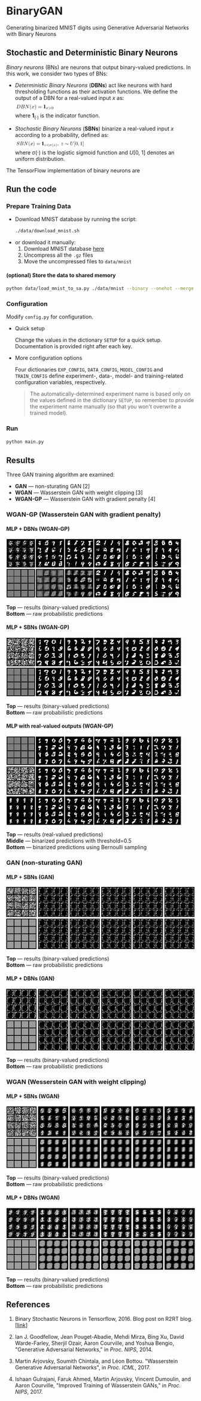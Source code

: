 # BinaryGAN

Generating binarized MNIST digits using Generative Adversarial Networks with Binary Neurons

## Stochastic and Deterministic Binary Neurons

*Binary neurons* (BNs) are neurons that output binary-valued predictions. In
this work, we consider two types of BNs:

- *Deterministic Binary Neurons* (**DBNs**) act like neurons with hard
  thresholding functions as their activation functions. We define the output of
  a DBN for a real-valued input *x* as:
  <img src="figs/formula_dbn.png" alt="residual_block" style="max-height:30px; display:block;">
  where **1**<sub>(&middot;)</sub> is the indicator function.

- *Stochastic Binary Neurons* (**SBNs**) binarize a real-valued input *x*
  according to a probability, defined as:
  <img src="figs/formula_sbn.png" alt="residual_block" style="max-height:30px; display:block;">
  where &sigma;(&middot;) is the logistic sigmoid function and *U*[0, 1] denotes
  an uniform distribution.

The TensorFlow implementation of binary neurons are

## Run the code

### Prepare Training Data

- Download MNIST database by running the script:
    ```sh
    ./data/download_mnist.sh
    ```
- or download it manually:
    1. Download MNIST database [here](http://yann.lecun.com/exdb/mnist/)
    2. Uncompress all the `.gz` files
    3. Move the uncompressed files to `data/mnist`

#### (optional) Store the data to shared memory

```sh
python data/load_mnist_to_sa.py ./data/mnist --binary --onehot --merge
```

### Configuration

Modify `config.py` for configuration.

- Quick setup

  Change the values in the dictionary `SETUP` for a quick setup. Documentation
  is provided right after each key.

- More configuration options

  Four dictionaries `EXP_CONFIG`, `DATA_CONFIG`, `MODEL_CONFIG` and
  `TRAIN_CONFIG` define experiment-, data-, model- and training-related
  configuration variables, respectively.

  > The automatically-determined experiment name is based only on the values
defined in the dictionary `SETUP`, so remember to provide the experiment name
manually (so that you won't overwrite a trained model).

### Run

```sh
python main.py
```

## Results

Three GAN training algorithm are examined:

- **GAN** &mdash; non-sturating GAN [2]
- **WGAN** &mdash; Wasserstein GAN with weight clipping [3]
- **WGAN-GP** &mdash; Wasserstein GAN with gradient penalty [4]

### WGAN-GP (Wasserstein GAN with gradient penalty)

#### MLP + DBNs (WGAN-GP)

![mlp_round](figs/mlp_mlp_round.png)
![mlp_round](figs/mlp_mlp_round_preactivated.png)

**Top** &mdash; results (binary-valued predictions)<br>
**Bottom** &mdash; raw probabilistic predictions

#### MLP + SBNs (WGAN-GP)

![mlp_bernoulli](figs/mlp_mlp_bernoulli.png)
![mlp_bernoulli](figs/mlp_mlp_bernoulli_preactivated.png)

**Top** &mdash; results (binary-valued predictions)<br>
**Bottom** &mdash; raw probabilistic predictions

#### MLP with real-valued outputs (WGAN-GP)

![mlp_real](figs/mlp_mlp_real.png)
![mlp_real](figs/mlp_mlp_real_test_bernoulli.png)
![mlp_real](figs/mlp_mlp_real_test_round.png)

**Top** &mdash; results (real-valued predictions)<br>
**Middle** &mdash; binarized predictions with threshold=0.5<br>
**Bottom** &mdash; binarized predictions using Bernoulli sampling

### GAN (non-sturating GAN)

#### MLP + SBNs (GAN)

![gan_mlp_bernoulli](figs/gan_mlp_mlp_bernoulli.png)
![gan_mlp_bernoulli](figs/gan_mlp_mlp_bernoulli_preactivated.png)

**Top** &mdash; results (binary-valued predictions)<br>
**Bottom** &mdash; raw probabilistic predictions

#### MLP + DBNs (GAN)

![gan_mlp_round](figs/gan_mlp_mlp_round.png)
![gan_mlp_round](figs/gan_mlp_mlp_round_preactivated.png)

**Top** &mdash; results (binary-valued predictions)<br>
**Bottom** &mdash; raw probabilistic predictions

### WGAN (Wesserstein GAN with weight clipping)

#### MLP + SBNs (WGAN)

![wgan_mlp_bernoulli](figs/wgan_mlp_mlp_bernoulli.png)
![wgan_mlp_bernoulli](figs/wgan_mlp_mlp_bernoulli_preactivated.png)

**Top** &mdash; results (binary-valued predictions)<br>
**Bottom** &mdash; raw probabilistic predictions

#### MLP + DBNs (WGAN)

![wgan_mlp_round](figs/wgan_mlp_mlp_round.png)
![wgan_mlp_round](figs/wgan_mlp_mlp_round_preactivated.png)

**Top** &mdash; results (binary-valued predictions)<br>
**Bottom** &mdash; raw probabilistic predictions

## References

1. Binary Stochastic Neurons in Tensorflow, 2016.
   Blog post on R2RT blog.
   [[link](https://r2rt.com/binary-stochastic-neurons-in-tensorflow.html)]

2. Ian J. Goodfellow, Jean Pouget-Abadie, Mehdi Mirza, Bing Xu, David
   Warde-Farley, Sherjil Ozair, Aaron Courville, and Yoshua Bengio,
   "Generative Adversarial Networks,"
   in *Proc. NIPS*, 2014.

3. Martin Arjovsky, Soumith Chintala, and Léon Bottou.
   "Wasserstein Generative Adversarial Networks",
   in *Proc. ICML*, 2017.

4. Ishaan Gulrajani, Faruk Ahmed, Martin Arjovsky, Vincent Dumoulin, and Aaron
   Courville,
   "Improved Training of Wasserstein GANs,"
   in *Proc. NIPS*, 2017.